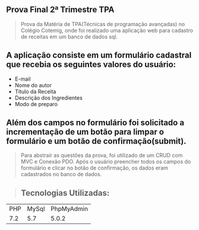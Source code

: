 ## Prova Final 2ª Trimestre TPA
> Prova da Matéria de TPA(Técnicas de programação avançadas) no Colégio Cotemig, onde foi realizado uma aplicação web para cadastro de receitas em um banco de dados sql.

## A aplicação consiste em um formulário cadastral que recebia os seguintes valores do usuário:

+ E-mail
+ Nome do autor
+ Título da Receita
+ Descrição dos Ingredientes
+ Modo de preparo

## Além dos campos no formulário foi solicitado a incrementação de um botão para limpar o formulário e um botão de confirmação(submit).

> Para abstrair as questões da prova, foi utilizado de um CRUD com MVC  e Conexão PDO. Após o usuário preencher todos os campos do formulário e clicar no botão de confirmação, os dados eram cadastrados no banco de dados.

> ## Tecnologias Utilizadas:

<table>

<tr>
<td>PHP</td> <td> MySql</td> <td>PhpMyAdmin</td>
</tr>

<tr>
<td> 7.2</td> <td>5.7</td> <td>5.0.2</td>
</tr>

</table> 





